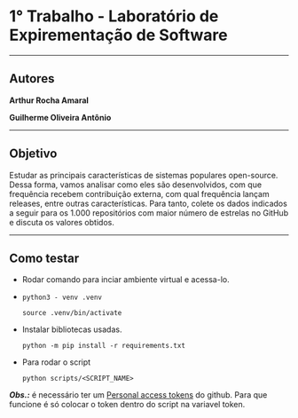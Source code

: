 # 1° Trabalho - Laboratório de Expirementação de Software

---

## Autores

**Arthur Rocha Amaral**

**Guilherme Oliveira Antônio**

---

## Objetivo

Estudar as principais características de sistemas populares open-source. Dessa forma, vamos analisar como eles são desenvolvidos, com que frequência recebem contribuição externa, com qual frequência lançam releases, entre outras características. Para tanto, colete os dados indicados a seguir para os 1.000 repositórios com maior número de estrelas no GitHub e discuta os valores obtidos.

---

## Como testar

- Rodar comando para inciar ambiente virtual e acessa-lo.
- 
    ``python3 - venv .venv``
    
    ``source .venv/bin/activate``

- Instalar bibliotecas usadas.

    ``python -m pip install -r requirements.txt``

- Para rodar o script

    ``python scripts/<SCRIPT_NAME>``

***Obs.:*** é necessário ter um [Personal access tokens](https://docs.github.com/pt/github/authenticating-to-github/keeping-your-account-and-data-secure/creating-a-personal-access-token)
 do github. Para que funcione é só colocar o token dentro do script na variavel token.
